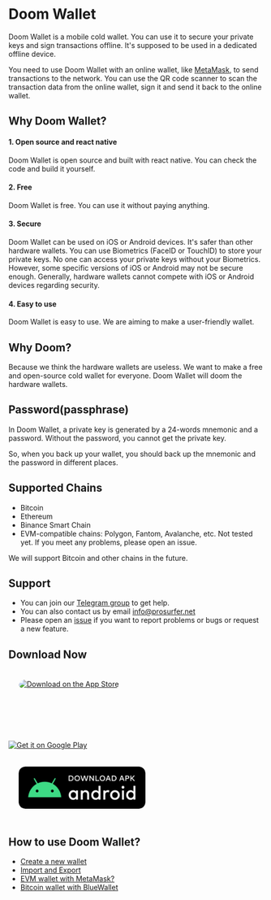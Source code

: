 # Doom Wallet

Doom Wallet is a mobile cold wallet. You can use it to secure your private keys and sign transactions offline. It's supposed to be used in a dedicated offline device.

You need to use Doom Wallet with an online wallet, like [MetaMask](https://metamask.io/), to send transactions to the network. You can use the QR code scanner to scan the transaction data from the online wallet, sign it and send it back to the online wallet.

## Why Doom Wallet?

#### 1. Open source and react native

Doom Wallet is open source and built with react native. You can check the code and build it yourself.

#### 2. Free

Doom Wallet is free. You can use it without paying anything.

#### 3. Secure

Doom Wallet can be used on iOS or Android devices. It's safer than other hardware wallets. You can use Biometrics (FaceID or TouchID) to store your private keys. No one can access your private keys without your Biometrics. However, some specific versions of iOS or Android may not be secure enough. Generally, hardware wallets cannot compete with iOS or Android devices regarding security.

#### 4. Easy to use

Doom Wallet is easy to use. We are aiming to make a user-friendly wallet.

## Why Doom?

Because we think the hardware wallets are useless. We want to make a free and open-source cold wallet for everyone. Doom Wallet will doom the hardware wallets.

## Password(passphrase)

In Doom Wallet, a private key is generated by a 24-words mnemonic and a password. Without the password, you cannot get the private key.

So, when you back up your wallet, you should back up the mnemonic and the password in different places.

## Supported Chains

- Bitcoin
- Ethereum
- Binance Smart Chain
- EVM-compatible chains: Polygon, Fantom, Avalanche, etc. Not tested yet. If you meet any problems, please open an issue.

We will support Bitcoin and other chains in the future.

## Support

- You can join our [Telegram group](https://t.me/doomvault) to get help.
- You can also contact us by email [info@prosurfer.net](mailto:info@prosurfer.net)
- Please open an [issue](https://github.com/wave-org/DoomWallet/issues) if you want to report problems or bugs or request a new feature.

## Download Now

<a href="https://apps.apple.com/us/app/doom-wallet/id6455836435?itsct=apps_box_badge&amp;itscg=30200" style="display: inline-block; overflow: hidden; border-radius: 13px; width: 250px; height: 83px; margin: 20px;"><img src="https://tools.applemediaservices.com/api/badges/download-on-the-app-store/black/en-us?size=250x83&amp;releaseDate=1691020800" alt="Download on the App Store" style="border-radius: 13px; width: 250px; height: 83px;"></a>

<a href='https://play.google.com/store/apps/details?id=org.wave.doom&pcampaignid=pcampaignidMKT-Other-global-all-co-prtnr-py-PartBadge-Mar2515-1'><img alt='Get it on Google Play' src='https://play.google.com/intl/en_us/badges/static/images/badges/en_badge_web_generic.png' style="width: 290px;"/></a>

<a href="https://github.com/wave-org/DoomWallet/releases/latest" style="display: inline-block; overflow: hidden; border-radius: 13px; width: 250px; height: 83px; margin: 20px;"><img src="./docs/apk.svg" alt="Download Android APK" style="border-radius: 13px; width: 250px; height: 83px;"></a>

## How to use Doom Wallet?

- [Create a new wallet](./docs/create.md)
- [Import and Export](./docs/import.md)
- [EVM wallet with MetaMask?](./docs/evm.md)
- [Bitcoin wallet with BlueWallet](./docs/btc.md)
